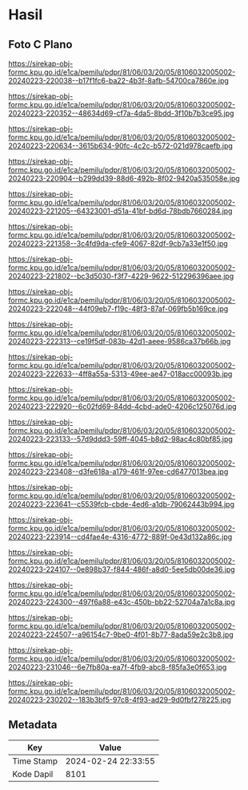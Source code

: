 # Hasil

## Foto C Plano

https://sirekap-obj-formc.kpu.go.id/e1ca/pemilu/pdpr/81/06/03/20/05/8106032005002-20240223-220038--b17f1fc6-ba22-4b3f-8afb-54700ca7860e.jpg

https://sirekap-obj-formc.kpu.go.id/e1ca/pemilu/pdpr/81/06/03/20/05/8106032005002-20240223-220352--48634d69-cf7a-4da5-8bdd-3f10b7b3ce95.jpg

https://sirekap-obj-formc.kpu.go.id/e1ca/pemilu/pdpr/81/06/03/20/05/8106032005002-20240223-220634--3615b634-90fc-4c2c-b572-021d978caefb.jpg

https://sirekap-obj-formc.kpu.go.id/e1ca/pemilu/pdpr/81/06/03/20/05/8106032005002-20240223-220904--b299dd39-88d6-492b-8f02-9420a535058e.jpg

https://sirekap-obj-formc.kpu.go.id/e1ca/pemilu/pdpr/81/06/03/20/05/8106032005002-20240223-221205--64323001-d51a-41bf-bd6d-78bdb7660284.jpg

https://sirekap-obj-formc.kpu.go.id/e1ca/pemilu/pdpr/81/06/03/20/05/8106032005002-20240223-221358--3c4fd9da-cfe9-4067-82df-9cb7a33e1f50.jpg

https://sirekap-obj-formc.kpu.go.id/e1ca/pemilu/pdpr/81/06/03/20/05/8106032005002-20240223-221802--bc3d5030-f3f7-4229-9622-512296396aee.jpg

https://sirekap-obj-formc.kpu.go.id/e1ca/pemilu/pdpr/81/06/03/20/05/8106032005002-20240223-222048--44f09eb7-f19c-48f3-87af-069fb5b169ce.jpg

https://sirekap-obj-formc.kpu.go.id/e1ca/pemilu/pdpr/81/06/03/20/05/8106032005002-20240223-222313--ce19f5df-083b-42d1-aeee-9586ca37b66b.jpg

https://sirekap-obj-formc.kpu.go.id/e1ca/pemilu/pdpr/81/06/03/20/05/8106032005002-20240223-222633--4ff8a55a-5313-49ee-ae47-018acc00093b.jpg

https://sirekap-obj-formc.kpu.go.id/e1ca/pemilu/pdpr/81/06/03/20/05/8106032005002-20240223-222920--6c02fd69-84dd-4cbd-ade0-4206c125076d.jpg

https://sirekap-obj-formc.kpu.go.id/e1ca/pemilu/pdpr/81/06/03/20/05/8106032005002-20240223-223133--57d9ddd3-59ff-4045-b8d2-98ac4c80bf85.jpg

https://sirekap-obj-formc.kpu.go.id/e1ca/pemilu/pdpr/81/06/03/20/05/8106032005002-20240223-223408--d3fe618a-a179-461f-97ee-cd6477013bea.jpg

https://sirekap-obj-formc.kpu.go.id/e1ca/pemilu/pdpr/81/06/03/20/05/8106032005002-20240223-223641--c5539fcb-cbde-4ed6-a1db-79062443b994.jpg

https://sirekap-obj-formc.kpu.go.id/e1ca/pemilu/pdpr/81/06/03/20/05/8106032005002-20240223-223914--cd4fae4e-4316-4772-889f-0e43d132a86c.jpg

https://sirekap-obj-formc.kpu.go.id/e1ca/pemilu/pdpr/81/06/03/20/05/8106032005002-20240223-224107--0e898b37-f844-486f-a8d0-5ee5db00de36.jpg

https://sirekap-obj-formc.kpu.go.id/e1ca/pemilu/pdpr/81/06/03/20/05/8106032005002-20240223-224300--497f6a88-e43c-450b-bb22-52704a7a1c8a.jpg

https://sirekap-obj-formc.kpu.go.id/e1ca/pemilu/pdpr/81/06/03/20/05/8106032005002-20240223-224507--a96154c7-9be0-4f01-8b77-8ada59e2c3b8.jpg

https://sirekap-obj-formc.kpu.go.id/e1ca/pemilu/pdpr/81/06/03/20/05/8106032005002-20240223-231046--6e7fb80a-ea7f-4fb9-abc8-f85fa3e0f653.jpg

https://sirekap-obj-formc.kpu.go.id/e1ca/pemilu/pdpr/81/06/03/20/05/8106032005002-20240223-230202--183b3bf5-97c8-4f93-ad29-9d0fbf278225.jpg


## Metadata

| Key        | Value               |
| ---------- | ------------------- |
| Time Stamp | 2024-02-24 22:33:55 |
| Kode Dapil | 8101                |



